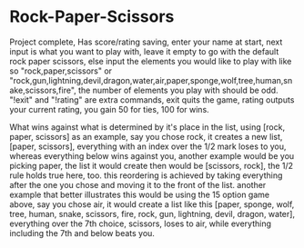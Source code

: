 # Rock-Paper-Scissors
Project complete, Has score/rating saving, enter your name at start, next input is what you want to play with, leave it empty to go with the default rock paper scissors, else input the elements you would like to play with like so "rock,paper,scissors" or "rock,gun,lightning,devil,dragon,water,air,paper,sponge,wolf,tree,human,snake,scissors,fire", the number of elements you play with should be odd. "!exit" and "!rating" are extra commands, exit quits the game, rating outputs your current rating, you gain 50 for ties, 100 for wins.

What wins against what is determined by it's place in the list, using [rock, paper, scissors] as an example, say you chose rock, it creates a new list, [paper, scissors], everything with an index over the 1/2 mark loses to you, whereas everything below wins against you, another example would be you picking paper, the list it would create then would be [scissors, rock], the 1/2 rule holds true here, too. this reordering is achieved by taking everything after the one you chose and moving it to the front of the list. another example that better illustrates this would be using the 15 option game above, say you chose air, it would create a list like this [paper, sponge, wolf, tree, human, snake, scissors, fire, rock, gun, lightning, devil, dragon, water], everything over the 7th choice, scissors, loses to air, while everything including the 7th and below beats you.
